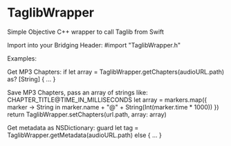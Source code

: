 # TaglibWrapper
Simple Objective C++ wrapper to call Taglib from Swift

Import into your Bridging Header:
#import "TaglibWrapper.h"

Examples:

Get MP3 Chapters:
if let array = TaglibWrapper.getChapters(audioURL.path) as? [String] { ... }

Save MP3 Chapters, pass an array of strings like: CHAPTER_TITLE@TIME_IN_MILLISECONDS
let array = markers.map({ marker -> String in
    marker.name + "@" + String(Int(marker.time * 1000))
})
return TaglibWrapper.setChapters(url.path, array: array)

Get metadata as NSDictionary:
guard let tag = TaglibWrapper.getMetadata(audioURL.path) else { ... }
